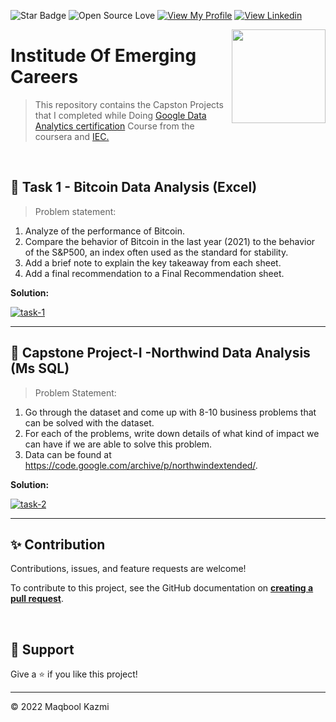 ![Star Badge](https://img.shields.io/static/v1?label=%F0%9F%8C%9F&message=If%20Useful&style=style=flat&color=BC4E99)
![Open Source Love](https://badges.frapsoft.com/os/v1/open-source.svg?v=103)
[![View My Profile](https://img.shields.io/badge/View-My_Profile-green?logo=GitHub)](https://github.com/maqboolkazmii)
[![View Linkedin](https://img.shields.io/badge/View-My_Linkedin-blue?logo=Linkedin)](https://www.linkedin.com/in/maqboolkazmi/)

<img align = right height = 150 width = 150 src ="https://iec.org.pk/wp-content/uploads/2021/03/cropped-024542445.png">

#  Institude Of Emerging Careers
> This repository contains the Capston Projects that I completed while Doing [Google Data Analytics certification](https://www.coursera.org/professional-certificates/google-data-analytics?utm_source=gg&utm_medium=sem&utm_campaign=15-GoogleDataAnalytics-ROW&utm_content=B2C&campaignid=12566515400&adgroupid=117869292685&device=c&keyword=coursera%20data%20analytics%20course&matchtype=b&network=g&devicemodel=&adpostion=&creativeid=507290840624&hide_mobile_promo&gclid=Cj0KCQiAg_KbBhDLARIsANx7wAzFR26lV2lbrGebuhU8O_EnR9Lzi2nFDOEjfSTuBCqSrabbGivgllYaAql6EALw_wcB) Course from the coursera and [IEC.](http://iec.org.pk)

<br>




## 🌟 Task 1 - Bitcoin Data Analysis (Excel)


> Problem statement:

1. Analyze of the performance of Bitcoin.
2. Compare the behavior of Bitcoin in the last year (2021) to the behavior of the S&P500, an index often used as the standard for stability.
3. Add a brief note to explain the key takeaway from each sheet.
4. Add a final recommendation to a Final Recommendation sheet.

**Solution:**

[![task-1](https://img.shields.io/badge/Bitcoin_Data_Analysis-Excel-971901?style=for-the-badge&logo=GITHUB)](https://github.com/maqboolkazmii/Google_Data_Analyst_Projects/tree/main/Task%201%20Bitcoin%20Data%20analysis)

---

## 🌟 Capstone Project-I -Northwind Data Analysis (Ms SQL)

> Problem Statement:
1. Go through the dataset and come up with 8-10 business problems that can be solved with the dataset.
2. For each of the problems, write down details of what kind of impact we can have if we are able to solve this problem.
3. Data can be found at https://code.google.com/archive/p/northwindextended/.

**Solution:**

[![task-2](https://img.shields.io/badge/North_Wind_Data_Analysis-MS_SQL-971901?style=for-the-badge&logo=GITHUB)](https://github.com/maqboolkazmii/Google_Data_Analyst_Projects)

---







## ✨ Contribution

Contributions, issues, and feature requests are welcome!

To contribute to this project, see the GitHub documentation on **[creating a pull request](https://help.github.com/en/github/collaborating-with-issues-and-pull-requests/creating-a-pull-request)**.

<br>

## 👏 Support

Give a ⭐️ if you like this project!
___________________________________

<p>&copy; 2022 Maqbool Kazmi</p>
